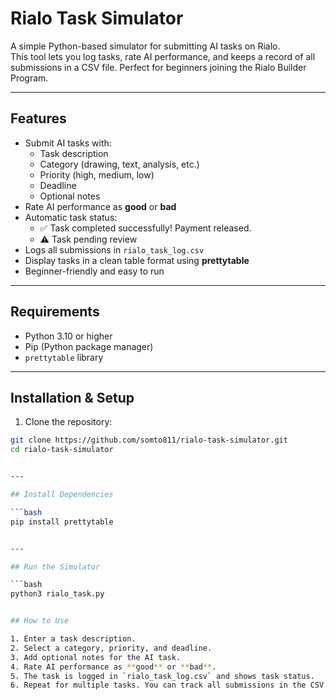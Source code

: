 # Rialo Task Simulator

A simple Python-based simulator for submitting AI tasks on Rialo.  
This tool lets you log tasks, rate AI performance, and keeps a record of all submissions in a CSV file. Perfect for beginners joining the Rialo Builder Program.

---

## Features

- Submit AI tasks with:
  - Task description
  - Category (drawing, text, analysis, etc.)
  - Priority (high, medium, low)
  - Deadline
  - Optional notes
- Rate AI performance as **good** or **bad**
- Automatic task status:
  - ✅ Task completed successfully! Payment released.
  - ⚠️ Task pending review
- Logs all submissions in `rialo_task_log.csv`
- Display tasks in a clean table format using **prettytable**
- Beginner-friendly and easy to run

---

## Requirements

- Python 3.10 or higher
- Pip (Python package manager)
- `prettytable` library

---

## Installation & Setup

1. Clone the repository:

```bash
git clone https://github.com/somto811/rialo-task-simulator.git
cd rialo-task-simulator


---

## Install Dependencies

```bash
pip install prettytable


---

## Run the Simulator

```bash
python3 rialo_task.py


## How to Use

1. Enter a task description.  
2. Select a category, priority, and deadline.  
3. Add optional notes for the AI task.  
4. Rate AI performance as **good** or **bad**.  
5. The task is logged in `rialo_task_log.csv` and shows task status.  
6. Repeat for multiple tasks. You can track all submissions in the CSV file.
